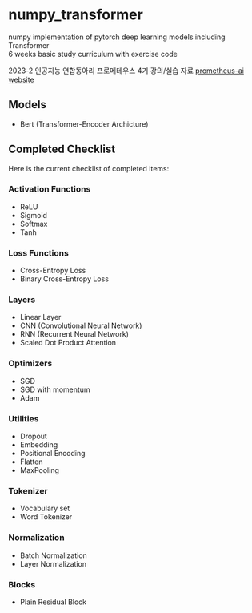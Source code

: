 # numpy_transformer
numpy implementation of pytorch deep learning models including Transformer \
6 weeks basic study curriculum with exercise code

2023-2 인공지능 연합동아리 프로메테우스 4기 강의/실습 자료
[prometheus-ai website](https://prometheus-ai.net/about)

## Models
- Bert (Transformer-Encoder Archicture)



## Completed Checklist

Here is the current checklist of completed items:

### Activation Functions
- ReLU
- Sigmoid
- Softmax
- Tanh

### Loss Functions
- Cross-Entropy Loss
- Binary Cross-Entropy Loss

### Layers
- Linear Layer
- CNN (Convolutional Neural Network)
- RNN (Recurrent Neural Network)
- Scaled Dot Product Attention

### Optimizers
- SGD
- SGD with momentum
- Adam

### Utilities
- Dropout
- Embedding
- Positional Encoding
- Flatten
- MaxPooling

### Tokenizer
- Vocabulary set
- Word Tokenizer

### Normalization
- Batch Normalization
- Layer Normalization

### Blocks
- Plain Residual Block
